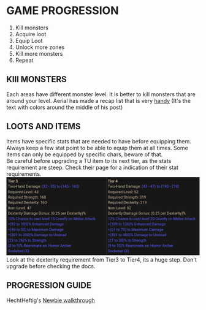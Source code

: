 # GAME PROGRESSION

1. Kill monsters
2. Acquire loot
3. Equip Loot
6. Unlock more zones
4. Kill more monsters
5. Repeat


## KIll MONSTERS

Each areas have different monster level. It is better to kill monsters that are around your level. Aerial has made a recap list that is very [handy](https://forum.median-xl.com/viewtopic.php?f=40&t=22675&hilit=cow) (It's the text with colors around the middle of his post)


## LOOTS AND ITEMS

Items have specific stats that are needed to have before equipping them. Always keep a few stat point to be able to equip them at all times. Some items can only be equipped by specific chars, beware of that.  
Be careful before upgrading a TU item to its next tier, as the stats requirement are steep. Check their page for a indication of their stat requirements.  
![](../img/tu.png)  
Look at the dexterity requirement from Tier3 to Tier4, its a huge step. Don't upgrade before checking the docs.

## PROGRESSION GUIDE

HechtHeftig's [Newbie walkthrough](https://forum.median-xl.com/viewtopic.php?f=40&t=34407)